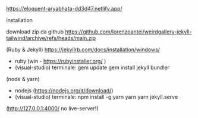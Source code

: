 
https://eloquent-aryabhata-dd3d47.netlify.app/


installation

download zip da github
https://github.com/lorenzoantei/weirdgallery-jekyll-tailwind/archive/refs/heads/main.zip

(Ruby & Jekyll)
https://jekyllrb.com/docs/installation/windows/
- ruby (win - https://rubyinstaller.org/ )
- (visual-studio) terminale:
    gem update
    gem install jekyll bundler

(node & yarn)
- nodejs (https://nodejs.org/it/download/)
- (visual-studio) terminale:
    npm install -g yarn
    yarn
    yarn jekyll.serve

(http://127.0.0.1:4000/ no live-server!)